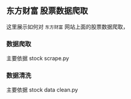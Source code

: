 ## 东方财富 股票数据爬取
这里展示如何对 `东方财富` 网站上面的股票数据爬取，

### 数据爬取
主要依据 stock scrape.py
### 数据清洗
主要依据 stock data clean.py